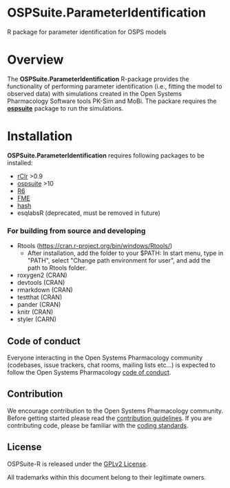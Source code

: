 # OSPSuite.ParameterIdentification
R package for parameter identification for OSPS models

# Overview
The **OSPSuite.ParameterIdentification** R-package provides the functionality of performing parameter identification (i.e., fitting the model to observed data) with simulations created in the Open Systems Pharmacology Software tools PK-Sim and MoBi. The packare requires the [**ospsuite**](https://github.com/Open-Systems-Pharmacology/OSPSuite-R) package to run the simulations.

# Installation

**OSPSuite.ParameterIdentification** requires following packages to be installed:

- [rClr](https://github.com/Open-Systems-Pharmacology/rClr/releases/latest) >0.9
- [ospsuite](https://github.com/Open-Systems-Pharmacology/OSPSuite-R) >10
- [R6](https://github.com/r-lib/R6)
- [FME](https://cran.r-project.org/web/packages/FME/index.html)
- [hash](https://cran.r-project.org/web/packages/hash/)
- esqlabsR (deprecated, must be removed in future)

### For building from source and developing
- Rtools (https://cran.r-project.org/bin/windows/Rtools/)
  - After installation, add the folder to your $PATH: In start menu, type in "PATH", select "Change path environment for user", and add the path to Rtools folder.
- roxygen2 (CRAN)
- devtools (CRAN)
- rmarkdown (CRAN)
- testthat (CRAN)
- pander (CRAN)
- knitr (CRAN)
- styler (CARN)


## Code of conduct

Everyone interacting in the Open Systems Pharmacology community (codebases, issue trackers, chat rooms, mailing lists etc...) is expected to follow the Open Systems Pharmacology [code of conduct](https://github.com/Open-Systems-Pharmacology/Suite/blob/master/CODE_OF_CONDUCT.md).

## Contribution

We encourage contribution to the Open Systems Pharmacology community. Before getting started please read the [contribution guidelines](https://github.com/Open-Systems-Pharmacology/Suite/blob/master/CONTRIBUTING.md). If you are contributing code, please be familiar with the [coding standards](https://github.com/Open-Systems-Pharmacology/Suite/blob/master/CODING_STANDARDS_R.md).

## License

OSPSuite-R is released under the [GPLv2 License](LICENSE).

All trademarks within this document belong to their legitimate owners.
